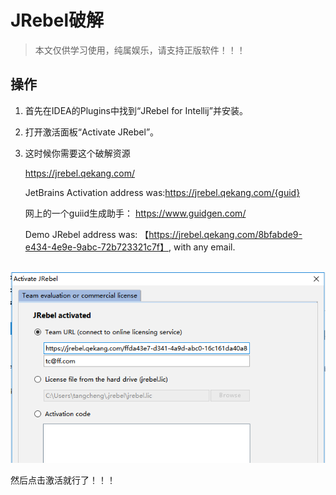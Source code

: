 # JRebel破解

> 本文仅供学习使用，纯属娱乐，请支持正版软件！！！



## 操作

1. 首先在IDEA的Plugins中找到“JRebel for Intellij”并安装。

2. 打开激活面板“Activate JRebel”。

3. 这时候你需要这个破解资源

   https://jrebel.qekang.com/

   JetBrains Activation address was:https://jrebel.qekang.com/{guid}

   网上的一个guiid生成助手： https://www.guidgen.com/
   
   Demo JRebel address was: 【https://jrebel.qekang.com/8bfabde9-e434-4e9e-9abc-72b723321c7f】, with any email.

​		![1583809078152](.\img\1583809078152.png)

然后点击激活就行了！！！